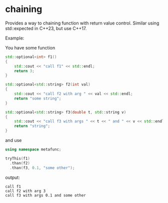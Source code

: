 # chaining

Provides a way to chaining function with return value control. Similar using std::expected in C++23, but use C++17.

Example:

You have some function
```cpp
std::optional<int> f1()
{
    std::cout << "call f1" << std::endl;
    return 3;
}

std::optional<std::string> f2(int val)
{
    std::cout << "call f2 with arg " << val << std::endl;
    return "some string";
}

std::optional<std::string> f3(double t, std::string v)
{
    std::cout << "call f3 with args " << t << " and " << v << std::endl;
    return "string";
}
```

and use 
```cpp
using namespace metafunc;

tryThis(f1)
  .than(f2)
  .than(f3, 0.1, "some other");
```

output:
```
call f1
call f2 with arg 3
call f3 with args 0.1 and some other
```
